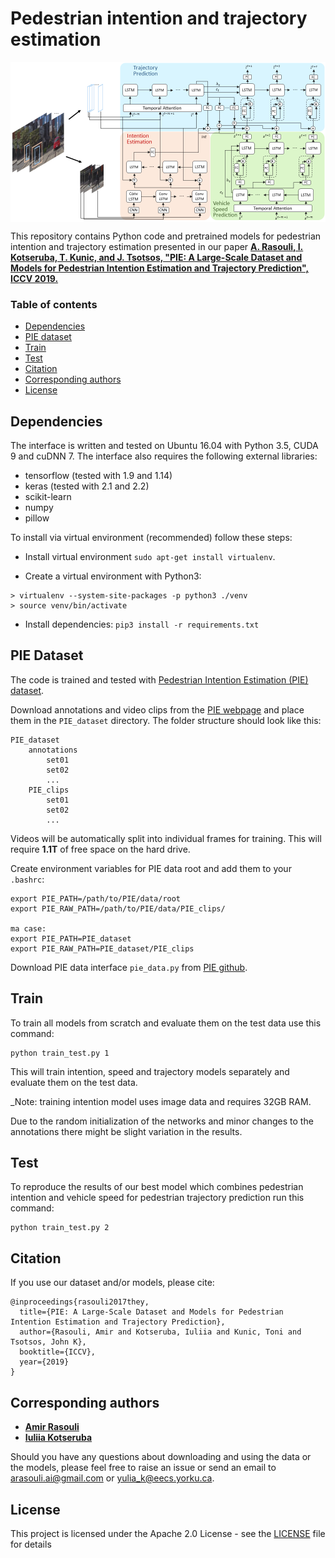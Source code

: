# Pedestrian intention and trajectory estimation

<p align="center">
<img src="pie_predict_diagram.png" alt="pie_predict" align="middle" width="600"/>
</p>


This repository contains Python code and pretrained models for pedestrian intention and trajectory estimation presented in our paper [**A. Rasouli, I. Kotseruba, T. Kunic, and J. Tsotsos, "PIE: A Large-Scale Dataset and Models for Pedestrian Intention Estimation and Trajectory Prediction", ICCV 2019.**](https://openaccess.thecvf.com/content_ICCV_2019/papers/Rasouli_PIE_A_Large-Scale_Dataset_and_Models_for_Pedestrian_Intention_Estimation_ICCV_2019_paper.pdf)


### Table of contents
* [Dependencies](#dependencies)
* [PIE dataset](#PIE_dataset)
* [Train](#train)
* [Test](#test)
* [Citation](#citation)
* [Corresponding authors](#authors)
* [License](#license)


<a name="dependencies"></a>
## Dependencies
The interface is written and tested on Ubuntu 16.04 with Python 3.5, CUDA 9 and cuDNN 7. The interface also requires
the following external libraries:<br/>
* tensorflow (tested with 1.9 and 1.14)
* keras (tested with 2.1 and 2.2)
* scikit-learn
* numpy
* pillow

To install via virtual environment (recommended) follow these steps:

- Install virtual environment `sudo apt-get install virtualenv`.

- Create a virtual environment with Python3:

```
> virtualenv --system-site-packages -p python3 ./venv
> source venv/bin/activate
```
- Install dependencies:
`pip3 install -r requirements.txt`


<a name="datasets"></a>
## PIE Dataset
The code is trained and tested with [Pedestrian Intention Estimation (PIE) dataset](http://data.nvision2.eecs.yorku.ca/PIE_dataset/).

Download annotations and video clips from the [PIE webpage](http://data.nvision2.eecs.yorku.ca/PIE_dataset/) and place them in the `PIE_dataset` directory. The folder structure should look like this:

```
PIE_dataset
    annotations
        set01
        set02
        ...
    PIE_clips
        set01
        set02
        ...

```

Videos will be automatically split into individual frames for training. This will require **1.1T** of free space on the hard drive.

Create environment variables for PIE data root and add them to your `.bashrc`:

```
export PIE_PATH=/path/to/PIE/data/root
export PIE_RAW_PATH=/path/to/PIE/data/PIE_clips/

ma case:
export PIE_PATH=PIE_dataset
export PIE_RAW_PATH=PIE_dataset/PIE_clips
```

Download PIE data interface `pie_data.py` from [PIE github](https://github.com/aras62/PIE).


<a name="train"></a>
## Train

To train all models from scratch and evaluate them on the test data use this command:
```
python train_test.py 1
```
This will train intention, speed and trajectory models separately and evaluate them on the test data.

_Note: training intention model uses image data and requires 32GB RAM.

Due to the random initialization of the networks and minor changes to the annotations there might be slight variation in the results.

<a name="test"></a>
## Test

To reproduce the results of our best model which combines pedestrian intention and vehicle speed for pedestrian trajectory prediction run this command:

```
python train_test.py 2
```

<a name="citation"></a>
## Citation
If you use our dataset and/or models, please cite:
```
@inproceedings{rasouli2017they,
  title={PIE: A Large-Scale Dataset and Models for Pedestrian Intention Estimation and Trajectory Prediction},
  author={Rasouli, Amir and Kotseruba, Iuliia and Kunic, Toni and Tsotsos, John K},
  booktitle={ICCV},
  year={2019}
}

```
<a name="authors"></a>
## Corresponding authors

* **[Amir Rasouli](https://aras62.github.io/)**
* **[Iuliia Kotseruba](http://www.cse.yorku.ca/~yulia_k/)**

Should you have any questions about downloading and using the data or the models, please feel free to raise an issue or send an email to arasouli.ai@gmail.com or yulia_k@eecs.yorku.ca.


<a name="license"></a>
## License
This project is licensed under the Apache 2.0 License - see the [LICENSE](LICENSE) file for details
